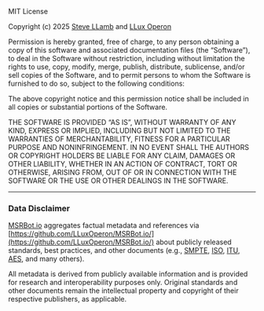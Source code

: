 MIT License

Copyright (c) 2025 [Steve LLamb](https://github.com/SteveLLamb) and [LLux Operon](https://github.com/LLuxOperon)

Permission is hereby granted, free of charge, to any person obtaining a copy
of this software and associated documentation files (the “Software”), to deal
in the Software without restriction, including without limitation the rights
to use, copy, modify, merge, publish, distribute, sublicense, and/or sell
copies of the Software, and to permit persons to whom the Software is
furnished to do so, subject to the following conditions:

The above copyright notice and this permission notice shall be included in
all copies or substantial portions of the Software.

THE SOFTWARE IS PROVIDED “AS IS”, WITHOUT WARRANTY OF ANY KIND, EXPRESS OR
IMPLIED, INCLUDING BUT NOT LIMITED TO THE WARRANTIES OF MERCHANTABILITY,
FITNESS FOR A PARTICULAR PURPOSE AND NONINFRINGEMENT. IN NO EVENT SHALL THE
AUTHORS OR COPYRIGHT HOLDERS BE LIABLE FOR ANY CLAIM, DAMAGES OR OTHER
LIABILITY, WHETHER IN AN ACTION OF CONTRACT, TORT OR OTHERWISE, ARISING FROM,
OUT OF OR IN CONNECTION WITH THE SOFTWARE OR THE USE OR OTHER DEALINGS IN
THE SOFTWARE.

---

### Data Disclaimer
[MSRBot.io](https://msrbot.io) aggregates factual metadata and references
via [https://github.com/LLuxOperon/MSRBot.io/](https://github.com/LLuxOperon/MSRBot.io/) about publicly released standards, best practices, and other documents (e.g., [SMPTE](https://www.smpte.org/), [ISO](https://www.iso.org/home.html), [ITU](https://www.itu.int/), [AES](https://aes2.org/), and many others).

All metadata is derived from publicly available information and is provided
for research and interoperability purposes only. Original standards and other documents remain the intellectual property and copyright of their respective publishers, as applicable.
